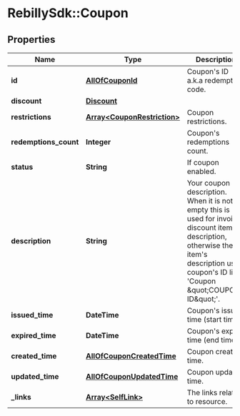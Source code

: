 # RebillySdk::Coupon

## Properties
Name | Type | Description | Notes
------------ | ------------- | ------------- | -------------
**id** | [**AllOfCouponId**](AllOfCouponId.md) | Coupon&#x27;s ID a.k.a redemption code. | [optional] 
**discount** | [**Discount**](Discount.md) |  | 
**restrictions** | [**Array&lt;CouponRestriction&gt;**](CouponRestriction.md) | Coupon restrictions. | [optional] 
**redemptions_count** | **Integer** | Coupon&#x27;s redemptions count. | [optional] 
**status** | **String** | If coupon enabled. | [optional] 
**description** | **String** | Your coupon description. When it is not empty this is used for invoice discount item description, otherwise the item&#x27;s description uses coupon&#x27;s ID like &#x27;Coupon \&quot;COUPON-ID\&quot;&#x27;.  | [optional] 
**issued_time** | **DateTime** | Coupon&#x27;s issued time (start time). | 
**expired_time** | **DateTime** | Coupon&#x27;s expire time (end time). | [optional] 
**created_time** | [**AllOfCouponCreatedTime**](AllOfCouponCreatedTime.md) | Coupon created time. | [optional] 
**updated_time** | [**AllOfCouponUpdatedTime**](AllOfCouponUpdatedTime.md) | Coupon updated time. | [optional] 
**_links** | [**Array&lt;SelfLink&gt;**](SelfLink.md) | The links related to resource. | [optional] 

